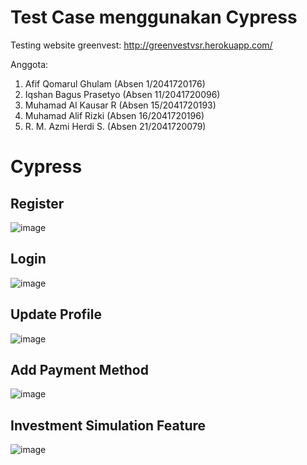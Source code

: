 # Test Case menggunakan Cypress

Testing website greenvest: http://greenvestvsr.herokuapp.com/

Anggota:
1. Afif Qomarul Ghulam (Absen 1/2041720176)
2. Iqshan Bagus Prasetyo (Absen 11/2041720096)
3. Muhamad Al Kausar R (Absen 15/2041720193)
4. Muhamad Alif Rizki (Absen 16/2041720196)
5. R. M. Azmi Herdi S. (Absen 21/2041720079)

# Cypress

## Register
![image](https://user-images.githubusercontent.com/86558365/200728218-5ead1f93-dd44-4f05-a9c9-b62e4a1eb2af.png)

## Login
![image](https://user-images.githubusercontent.com/86558365/200728290-aeb34665-d667-44ba-b9f2-d66cfbed3dfc.png)

## Update Profile
![image](https://user-images.githubusercontent.com/86558365/200728599-c837a004-ba76-40ad-958c-ca6b97336554.png)

## Add Payment Method
![image](https://user-images.githubusercontent.com/86558365/200729028-02c715d2-fa6a-42aa-b403-74f8061e1358.png)

## Investment Simulation Feature
![image](https://user-images.githubusercontent.com/86558365/200729161-5a5b6bf3-bd3d-42b1-9295-9d3263c1d8e8.png)

